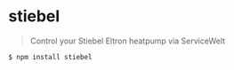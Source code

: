 # stiebel

> Control your Stiebel Eltron heatpump via ServiceWelt

```bash
$ npm install stiebel
```